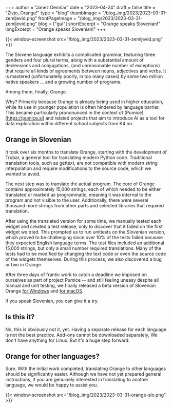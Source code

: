 +++
author = "Janez Demšar"
date = "2023-04-24"
draft = false
title = "Živjo, Orange!"
type = "blog"
thumbImage = "/blog_img/2023/2023-03-31-zemljevid.png"
frontPageImage = "/blog_img/2023/2023-03-31-zemljevid.png"
blog = ["gui"]
shortExcerpt = "Orange speaks Slovenian!"
longExcerpt = "Orange speaks Slovenian!"
+++

{{< window-screenshot src="/blog_img/2023/2023-03-31-zemljevid.png" >}} 


The Slovene language exhibits a complicated grammar, featuring three genders and four plural terms, along with a substantial amount of declensions and conjugations, (and unreasonable number of exceptions) that require all kinds of agreements between nouns, adjectives and verbs. It is mastered (unfortunatelly poorly, in too many cases) by some two million native speakers ... and a growing number of programs.

Among them, finally, Orange.

Why? Primarily because Orange is already being used in higher education, while its use in younger population is often hindered by language barrier. This became particularly prononunced in the context of (Pumice)[https://pumice.si] and related projects that aim to introduce AI as a tool for data exploration within different school subjects from K4 on.

## Orange in Slovenian

It took over six months to translate Orange, starting with the development of Trubar, a general tool for translating modern Python code. Traditional translation tools, such as gettext, are not compatible with modern string interpolation and require modifications to the source code, which we wanted to avoid.

The next step was to translate the actual program. The core of Orange contains approximately 15,000 strings, each of which needed to be either translated or marked as programmatic, meaning it was internal to the program and not visible to the user. Additionally, there were several thousand more strings from other parts and selected libraries that required translation.

After using the translated version for some time, we manually tested each widget and created a test release, only to discover that it failed on the first widget we tried. This prompted us to run unittests on the Slovenian version, which proved to be challenging since over 10% of the tests failed because they expected English language terms. The test files included an additional 15,000 strings, but only a small number required translations. Many of the tests had to be modified by changing the text code or even the source code of the widgets themselves. During this process, we also discovered a bug or two in Orange.

After three days of frantic work to catch a deadline we imposed on ourselves as part of project Pumice -- and still feeling uneasy despite all manual and unit testing, we finally released a beta version of Slovenian Orange [for Windows](http://download.biolab.si/download/files/slo/Orange3-3.35.0.dev0%2B1bec1ca-Miniconda-x86_64.exe) and [for macOS](http://download.biolab.si/download/files/slo/Orange3-3.35.0.dev0%2B1bec1ca-Python3.9.12.dmg).

If you speak Slovenian, you can give it a try. 

## Is this it?

No, this is obviously not it, yet. Having a separate release for each language is not the best practice. Add-ons cannot be downloaded separately, We don't have anything for Linux. But it's a huge step forward.

## Orange for other languages?

Sure. With the initial work completed, translating Orange to other languages should be significantly easier. Although we have not yet prepared general instructions, if you are genuinely interested in translating to another language, we would be happy to assist you.

{{< window-screenshot src="/blog_img/2023/2023-03-31-orange-slo.png" >}} 
